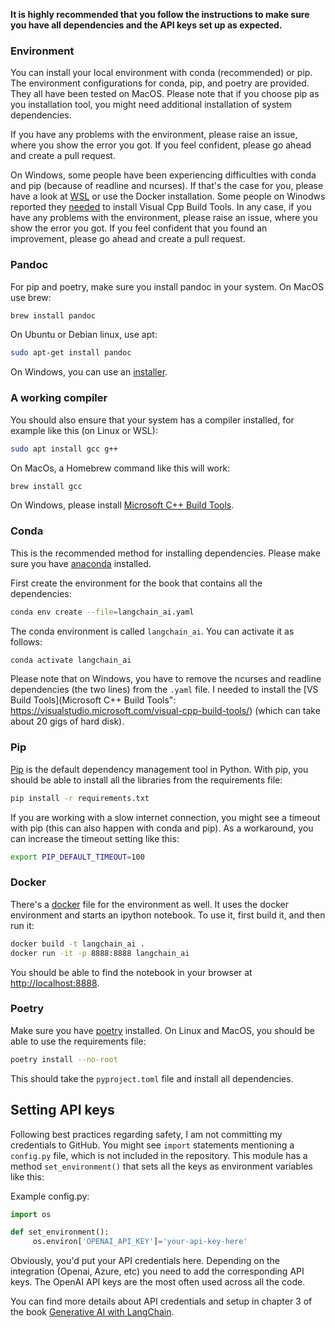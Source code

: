 **It is highly recommended that you follow the instructions to make sure you have all dependencies and the API keys set up as expected.**

### Environment
You can install your local environment with conda (recommended) or pip. The environment configurations for conda, pip, and poetry are provided. They all have been tested on MacOS. Please note that if you choose pip as you installation tool, you might need additional installation of system dependencies.

If you have any problems with the environment, please raise an issue, where you show the error you got. If you feel confident, please go ahead and create a pull request.

On Windows, some people have been experiencing difficulties with conda and pip (because of readline and ncurses). If that's the case for you, please have a look at [WSL](https://learn.microsoft.com/en-us/windows/wsl/install) or use the Docker installation. Some people on Winodws reported they [needed](https://stackoverflow.com/questions/73969269/error-could-not-build-wheels-for-hnswlib-which-is-required-to-install-pyprojec/76245995#76245995) to install Visual Cpp Build Tools. In any case, if you have any problems with the environment, please raise an issue, where you show the error you got. If you feel confident that you found an improvement, please go ahead and create a pull request.

### Pandoc

For pip and poetry, make sure you install pandoc in your system. On MacOS use brew:
```bash
brew install pandoc
```

On Ubuntu or Debian linux, use apt:
```bash
sudo apt-get install pandoc
```

On Windows, you can use an [installer](https://github.com/jgm/pandoc/releases/latest).


### A working compiler
You should also ensure that your system has a compiler installed, for example like this (on Linux or WSL):
```bash
sudo apt install gcc g++
```

On MacOs, a Homebrew command like this will work:
```bash
brew install gcc
```

On Windows, please install [Microsoft C++ Build Tools](https://visualstudio.microsoft.com/visual-cpp-build-tools/).

### Conda
This is the recommended method for installing dependencies. Please make sure you have [anaconda](https://www.anaconda.com/download) installed.

First create the environment for the book that contains all the dependencies:
```bash
conda env create --file=langchain_ai.yaml
```

The conda environment is called `langchain_ai`. You can activate it as follows:
```bash
conda activate langchain_ai 
```

Please note that on Windows, you have to remove the ncurses and readline dependencies (the two lines) from the `.yaml` file. I needed to install the [VS Build Tools](Microsoft C++ Build Tools": https://visualstudio.microsoft.com/visual-cpp-build-tools/) (which can take about 20 gigs of hard disk).

### Pip
[Pip](https://pypi.org/project/pip/) is the default dependency management tool in Python. With pip, you should be able to install all the libraries from the requirements file:

```bash
pip install -r requirements.txt
```

If you are working with a slow internet connection, you might see a timeout with pip (this can also happen with conda and pip). As a workaround, you can increase the timeout setting like this:
```bash
export PIP_DEFAULT_TIMEOUT=100
```

### Docker
There's a [docker](https://www.docker.com/) file for the environment as well. It uses the docker environment and starts an ipython notebook. To use it, first build it, and then run it:

```bash
docker build -t langchain_ai .
docker run -it -p 8888:8888 langchain_ai
```

You should be able to find the notebook in your browser at [http://localhost:8888](http://localhost:8888).

### Poetry

Make sure you have [poetry](https://python-poetry.org/) installed. On Linux and MacOS, you should be able to use the requirements file:
```bash
poetry install --no-root
```
This should take the `pyproject.toml` file and install all dependencies.

## Setting API keys
Following best practices regarding safety, I am not committing my credentials to GitHub. You might see `import` statements  mentioning a `config.py` file, which is not included in the repository. This module has a method `set_environment()` that sets all the keys as environment variables like this:

Example config.py:

```python
import os

def set_environment():
     os.environ['OPENAI_API_KEY']='your-api-key-here'
```

Obviously, you'd put your API credentials here. Depending on the integration (Openai, Azure, etc) you need to add the corresponding API keys. The OpenAI API keys are the most often used across all the code. 

You can find more details about API credentials and setup in chapter 3 of the book [Generative AI with LangChain](https://www.amazon.com/Generative-AI-LangChain-language-ChatGPT-ebook/dp/B0CBBL55PQ).
